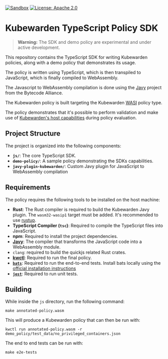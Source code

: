 [![Sandbox](https://img.shields.io/badge/status-sandbox-red?style=for-the-badge)](https://github.com/kubewarden/community/blob/main/REPOSITORIES.md#sandbox)
[![License: Apache 2.0](https://img.shields.io/badge/License-Apache2.0-brightgreen.svg)](https://opensource.org/licenses/Apache-2.0)

# Kubewarden TypeScript Policy SDK

> **Warning:** The SDK and demo policy are experimental and under active development.

This repository contains the TypeScript SDK for writing Kubewarden policies, along with a demo policy that demonstrates its usage.

The policy is written using TypeScript, which is then transpiled to JavaScript,
which is finally compiled to WebAssembly.

The Javascript to WebAssembly compilation is done using the
[Javy](https://github.com/bytecodealliance/javy) project from the
Bytecode Alliance.

The Kubewarden policy is built targeting the Kubewarden
[WASI](https://docs.kubewarden.io/tutorials/writing-policies/wasi/intro-wasi)
policy type.

The policy demonstrates that it's possible to perform validation and make use of
[Kubewarden's host capabilities](https://docs.kubewarden.io/reference/spec/host-capabilities/intro-host-capabilities)
during policy evaluation.

## Project Structure
The project is organized into the following components:

- **`js/`**: The core TypeScript SDK.
- **`demo-policy/`**: A sample policy demonstrating the SDKs capabilities.
- **`javy-plugin-kubewarden/`**: Custom Javy plugin for JavaScript to WebAssembly compilation

## Requirements

The policy requires the following tools to be installed on the host machine:

- **Rust**: The Rust compiler is required to build the Kubewarden Javy plugin.
  The `wasm32-wasip1` target must be added. It's recommended to use
  [rustup](https://www.rust-lang.org/tools/install).
- **TypeScript Compiler (`tsc`)**: Required to compile the TypeScript files into
  JavaScript.
- **npm**: Required to install the project dependencies.
- **[Javy](https://github.com/bytecodealliance/javy/releases)**: The compiler
  that transforms the JavaScript code into a WebAssembly module.
- `clang`: required to build the quickjs related Rust crates.
- **[kwctl](https://github.com/kubewarden/kwctl/)**: Required to run the
  final policy.
- **[`bats`](https://github.com/bats-core/bats-core)**: Required to run
  the end-to-end tests. Install bats locally using the [official installation instructions](https://bats-core.readthedocs.io/en/stable/installation.html) 
- **[`jest`](https://jestjs.io/docs/getting-started)**: Required to run unit tests.

## Building

While inside the `js` directory, run the following command:

```console
make annotated-policy.wasm
```

This will produce a Kubewarden policy that can then be run with:

```console
kwctl run annotated-policy.wasm -r demo_policy/test_data/no_privileged_containers.json
```

The end to end tests can be run with:

```console
make e2e-tests
```
